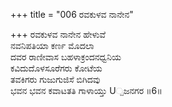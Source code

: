 +++
title = "006 ರವಕುಳವ ನಾನೇನ"

+++
ರವಕುಳವ ನಾನೇನ ಹೇಳುವೆ  
ನವನಿಪತಿಯಾ ಕರ್ಣ ಮೊದಲಾ  
ದವರ ರಾಣೀವಾಸ ಬಹಳಾಕ್ರಂದನಧ್ವನಿಯ  
ಕವಿದುದೊಳಸೂರೆಗರು ಕೋಟೆಯ   
ತವಕಿಗರು ಗುಜುಗುಜಿಸೆ ಬಿಗಿದವು  
ಭವನ ಭವನ ಕವಾಟತತಿ ಗಾಳಾಯ್ತು U್ಪಜನಗರ      ॥6॥